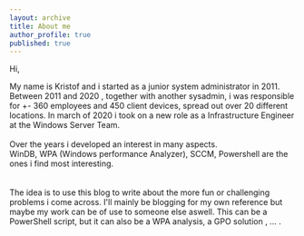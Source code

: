 ```yaml
---
layout: archive
title: About me
author_profile: true
published: true
---
```

<div class="about">

Hi,

My name is Kristof and i started as a junior system administrator in 2011.<br>
Between 2011 and 2020 , together with another sysadmin, i was responsible for +- 360 employees and 450 client devices, spread out over 20 different locations. In march of 2020 i took on a new role as a Infrastructure Engineer at the Windows Server Team.
<br><br>
Over the years i developed an interest in many aspects.<br>
WinDB, WPA (Windows performance Analyzer), SCCM, Powershell are the ones i find most interesting.<br>
<br><br>
The idea is to use this blog to write about the more fun or challenging problems i come across. 
I'll mainly be blogging for my own reference but maybe my work can be of use to someone else aswell. This can be a PowerShell script, but it can also be a WPA analysis, a GPO solution , ... .<br>
</div>
